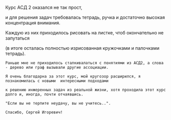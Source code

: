 Курс АСД 2 оказался не так прост,

и для решения задач требовалась тетрадь, ручка и достаточно высокая концентрация внимания.

Каждую из них приходилось рисовать на листке, чтоб окончательно не запутаться 

(в итоге осталась полностью изрисованная кружочками и палочками тетрадь).

    Раньше мне не приходилось сталкивалаться с понятиями из АСД2, а слова  - дерево или граф вызывали другие ассоциации.

    Я очень благодарна за этот курс, мой кругозор расширился, я познакомилась с новыми  интересными подходами

    к решению инжеренных задач из реальной жизни, хотя проходила этот курс долго и, иногда, почти отчаявшись. 
    
    "Если вы не терпите неудачу, вы не учитесь..".

    Спасибо, Сергей Игоревич!
    
    
